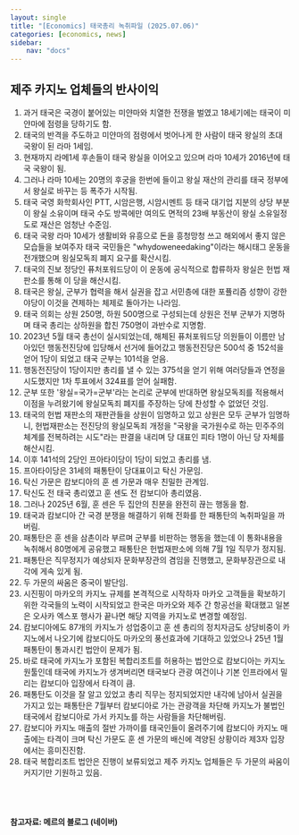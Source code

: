 ```yaml
---
layout: single
title: "[Economics] 태국총리 녹취파일 (2025.07.06)"
categories: [economics, news]
sidebar:
    nav: "docs"
---
```


## 제주 카지노 업체들의 반사이익
1. 과거 태국은 국경이 붙어있는 미얀마와 치열한 전쟁을 벌였고 18세기에는 태국이 미얀마에 점령을 당하기도 함.
1. 태국의 반격을 주도하고 미얀마의 점령에서 벗어나게 한 사람이 태국 왕실의 초대 국왕이 된 라마 1세임.
1. 현재까지 라메1세 후손들이 태국 왕실을 이어오고 있으며 라마 10세가 2016년에 태국 국왕이 됨.
1. 그러나 라마 10세는 20명의 후궁을 한번에 들이고 왕실 재산의 관리를 태국 정부에서 왕실로 바꾸는 등 폭주가 시작됨.
1. 태국 국영 화학회사인 PTT, 시암은행, 시암시멘트 등 태국 대기업 지분의 상당 부분이 왕실 소유이며 태국 수도 방콕에만 여의도 면적의 23배 부동산이 왕실 소유일정도로 재산은 엄청난 수준임.
1. 태국 국왕 라마 10세가 생활비와 유흥으로 돈을 흥청망청 쓰고 해외에서 좋지 않은 모습들을 보여주자 태국 국민들은 "whydoweneedaking"이라는 해시태그 운동을 전개했으며 욍실모독죄 폐지 요구를 확산시킴.
1. 태국의 진보 정당인 퓨처포워드당이 이 운동에 공식적으로 합류하자 왕실은 헌법 재판소를 통해 이 당을 해산시킴.
1. 태국은 왕실, 군부가 협력을 해서 실권을 잡고 서민층에 대한 포퓰리즘 성향이 강한 야당이 이것을 견제하는 체제로 돌아가는 나라임.
1. 태국 의회는 상원 250명, 하원 500명으로 구성되는데 상원은 전부 군부가 지명하며 태국 총리는 상하원을 합친 750명이 과반수로 지명함.
1. 2023년 5월 태국 총선이 실시되었는데, 해체된 퓨처포워드당 의원들이 이름만 남아있던 행동전진당에 입당해서 선거에 들어갔고 행동전진당은 500석 중 152석을 얻어 1당이 되었고 태국 군부는 101석을 얻음.
1. 행동전진당이 1당이지만 총리를 낼 수 있는 375석을 얻기 위해 여러당들과 연정을 시도했지만 1차 투표에서 324표를 얻어 실패함.
1. 군부 또한 '왕실=국가=군부'라는 논리로 군부에 반대하면 왕실모독죄를 적용해서 이점을 누려왔기에 왕실모독죄 폐지를 주장하는 당에 찬성할 수 없었던 것임.
1. 태국의 헌법 재판소의 재판관들을 상원이 임명하고 있고 상원은 모두 군부가 임명하니, 헌법재판소는 전진당의 왕실모독죄 개정을 "국왕을 국가원수로 하는 민주주의 체계를 전복하려는 시도"라는 판결을 내리며 당 대표인 피타 1명이 아닌 당 자체를 해산시킴.
1. 이후 141석의 2당인 프아타이당이 1당이 되었고 총리를 냄.
1. 프아타이당은 31세의 패통탄이 당대표이고 탁신 가문임.
1. 탁신 가문은 캄보디아의 훈 센 가문과 매우 친밀한 관계임.
1. 탁신도 전 태국 총리였고 훈 센도 전 캄보디아 총리였음.
1. 그러나 2025년 6월, 훈 센은 두 집안의 친분을 완전히 끊는 행동을 함.
1. 태국과 캄보디아 간 국경 분쟁을 해결하기 위해 전화를 한 패통탄의 녹취파일을 까버림.
1. 패통탄은 훈 센을 삼촌이라 부르며 군부를 비판하는 행동을 했는데 이 통화내용을 녹취해서 80명에게 공유했고 패통탄은 헌법재판소에 의해 7월 1일 직무가 정지됨.
1. 패통탄은 직무정지가 예상되자 문화부장관의 겸임을 진행했고, 문화부장관으로 내각에 게속 있게 됨.
1. 두 가문의 싸움은 중국이 발단임.
1. 시진핑이 마카오의 카지노 규제를 본격적으로 시작하자 마카오 고객들을 확보하기 위한 각국들의 노력이 시작되었고 한국은 마카오와 제주 간 항공선을 확대했고 일본은 오사카 엑스포 행사가 끝나면 해당 지역을 카지노로 변경할 예정임.
1. 캄보디아에도 87개의 카지노가 성업중이고 훈 센 총리의 정치자금도 상당비중이 카지노에서 나오기에 캄보디아도 마카오의 풍선효과에 기대하고 있었으나 25년 1월 패통탄이 통과시킨 법안이 문제가 됨.
1. 바로 태국에 카지노가 포함된 복합리조트를 허용하는 법안으로 캄보디아는 카지노 원툴인데 태국에 카지노가 생겨버리면 태국보다 관광 여건이나 기본 인프라에서 밀리는 캄보디아 입장에서 타격이 큼.
1. 패통탄도 이것을 잘 알고 있었고 총리 직무는 정지되었지만 내각에 남아서 실권을 가지고 있는 패통탄은 7월부터 캄보디아로 가는 관광객을 차단해 카지노가 불법인 태국에서 캄보디아로 가서 카지노를 하는 사람들을 차단해버림.
1. 캄보디아 카지노 매출의 절반 가까이를 태국인들이 올려주기에 캄보디아 카지노 매출에는 타격이 크며 탁신 가문도 훈 센 가문의 배신에 격양된 상황이라 제3자 입장에서는 흥미진진함.
1. 태국 복합리조트 법안은 진행이 보류되었고 제주 카지노 업체들은 두 가문의 싸움이 커지기만 기원하고 있음.



<br/>
<br/>

#### 참고자료: 메르의 블로그 (네이버)